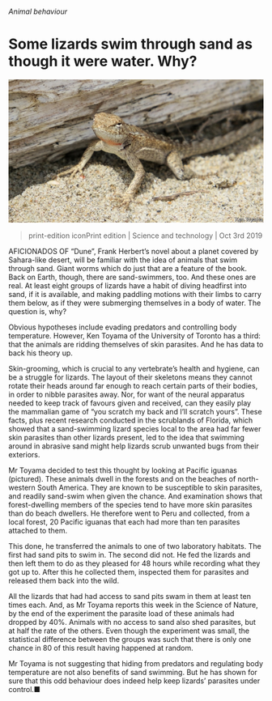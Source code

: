 ###### Animal behaviour

# Some lizards swim through sand as though it were water. Why? 

![image](images/20191005_STP001_0.jpg) 

> print-edition iconPrint edition | Science and technology | Oct 3rd 2019 

AFICIONADOS OF “Dune”, Frank Herbert’s novel about a planet covered by Sahara-like desert, will be familiar with the idea of animals that swim through sand. Giant worms which do just that are a feature of the book. Back on Earth, though, there are sand-swimmers, too. And these ones are real. At least eight groups of lizards have a habit of diving headfirst into sand, if it is available, and making paddling motions with their limbs to carry them below, as if they were submerging themselves in a body of water. The question is, why? 

Obvious hypotheses include evading predators and controlling body temperature. However, Ken Toyama of the University of Toronto has a third: that the animals are ridding themselves of skin parasites. And he has data to back his theory up. 

Skin-grooming, which is crucial to any vertebrate’s health and hygiene, can be a struggle for lizards. The layout of their skeletons means they cannot rotate their heads around far enough to reach certain parts of their bodies, in order to nibble parasites away. Nor, for want of the neural apparatus needed to keep track of favours given and received, can they easily play the mammalian game of “you scratch my back and I’ll scratch yours”. These facts, plus recent research conducted in the scrublands of Florida, which showed that a sand-swimming lizard species local to the area had far fewer skin parasites than other lizards present, led to the idea that swimming around in abrasive sand might help lizards scrub unwanted bugs from their exteriors. 

Mr Toyama decided to test this thought by looking at Pacific iguanas (pictured). These animals dwell in the forests and on the beaches of north-western South America. They are known to be susceptible to skin parasites, and readily sand-swim when given the chance. And examination shows that forest-dwelling members of the species tend to have more skin parasites than do beach dwellers. He therefore went to Peru and collected, from a local forest, 20 Pacific iguanas that each had more than ten parasites attached to them. 

This done, he transferred the animals to one of two laboratory habitats. The first had sand pits to swim in. The second did not. He fed the lizards and then left them to do as they pleased for 48 hours while recording what they got up to. After this he collected them, inspected them for parasites and released them back into the wild. 

All the lizards that had had access to sand pits swam in them at least ten times each. And, as Mr Toyama reports this week in the Science of Nature, by the end of the experiment the parasite load of these animals had dropped by 40%. Animals with no access to sand also shed parasites, but at half the rate of the others. Even though the experiment was small, the statistical difference between the groups was such that there is only one chance in 80 of this result having happened at random. 

Mr Toyama is not suggesting that hiding from predators and regulating body temperature are not also benefits of sand swimming. But he has shown for sure that this odd behaviour does indeed help keep lizards’ parasites under control.■ 

